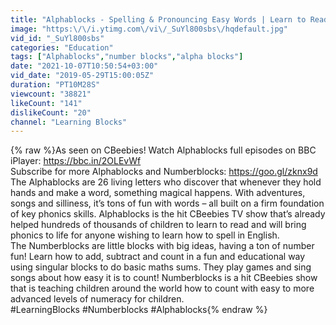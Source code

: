 ```yaml
---
title: "Alphablocks - Spelling & Pronouncing Easy Words | Learn to Read | Phonics for Kids | Learning Blocks"
image: "https:\/\/i.ytimg.com\/vi\/_SuYl800sbs\/hqdefault.jpg"
vid_id: "_SuYl800sbs"
categories: "Education"
tags: ["Alphablocks","number blocks","alpha blocks"]
date: "2021-10-07T10:50:54+03:00"
vid_date: "2019-05-29T15:00:05Z"
duration: "PT10M28S"
viewcount: "38821"
likeCount: "141"
dislikeCount: "20"
channel: "Learning Blocks"
---
```

{% raw %}As seen on CBeebies! Watch Alphablocks full episodes on BBC iPlayer: <a rel="nofollow" target="blank" href="https://bbc.in/2OLEvWf">https://bbc.in/2OLEvWf</a><br />Subscribe for more Alphablocks and Numberblocks: <a rel="nofollow" target="blank" href="https://goo.gl/zknx9d">https://goo.gl/zknx9d</a><br />The Alphablocks are 26 living letters who discover that whenever they hold hands and make a word, something magical happens. With adventures, songs and silliness, it’s tons of fun with words – all built on a firm foundation of key phonics skills. Alphablocks is the hit CBeebies TV show that’s already helped hundreds of thousands of children to learn to read and will bring phonics to life for anyone wishing to learn how to spell in English.  <br />The Numberblocks are little blocks with big ideas, having a ton of number fun! Learn how to add, subtract and count in a fun and educational way using singular blocks to do basic maths sums. They play games and sing songs about how easy it is to count! Numberblocks is a hit CBeebies show that is teaching children around the world how to count with easy to more advanced levels of numeracy for children.<br />#LearningBlocks #Numberblocks #Alphablocks{% endraw %}
